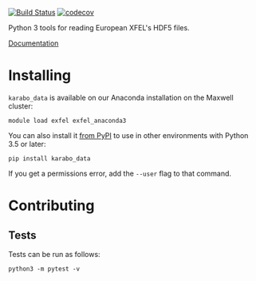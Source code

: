 [![Build Status](https://travis-ci.org/European-XFEL/karabo_data.svg?branch=master)](https://travis-ci.org/European-XFEL/karabo_data)
[![codecov](https://codecov.io/gh/European-XFEL/karabo_data/branch/master/graph/badge.svg)](https://codecov.io/gh/European-XFEL/karabo_data)

Python 3 tools for reading European XFEL's HDF5 files.

[Documentation](https://karabo-data.readthedocs.io/en/latest/)

Installing
==========

`karabo_data` is available on our Anaconda installation on the Maxwell cluster:

    module load exfel exfel_anaconda3

You can also install it [from PyPI](https://pypi.org/project/karabo-data/)
to use in other environments with Python 3.5 or later:

    pip install karabo_data

If you get a permissions error, add the `--user` flag to that command.


Contributing
===========

Tests
-----

Tests can be run as follows:

    python3 -m pytest -v
